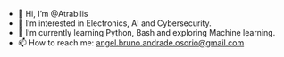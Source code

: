 - 👋 Hi, I’m @Atrabilis
- 👀 I’m interested in Electronics, AI and Cybersecurity.
- 🌱 I’m currently learning Python, Bash and exploring Machine learning.
- 📫 How to reach me: angel.bruno.andrade.osorio@gmail.com 

<!---
Atrabilis/Atrabilis is a ✨ special ✨ repository because its `README.md` (this file) appears on your GitHub profile.
You can click the Preview link to take a look at your changes.
--->
